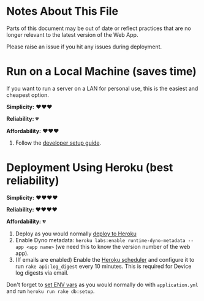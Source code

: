 # Notes About This File

Parts of this document may be out of date or reflect practices that are no longer relevant to the latest version of the Web App.

Please raise an issue if you hit any issues during deployment.

# Run on a Local Machine (saves time)

If you want to run a server on a LAN for personal use, this is the easiest and cheapest option.

**Simplicity:** :heart::heart::heart:

**Reliability:** :broken_heart:

**Affordability:** :heart::heart::heart:

 1. Follow the [developer setup guide](https://github.com/FarmBot/Farmbot-Web-App#q-how-do-i-setup-an-instance-locally).

# Deployment Using Heroku (best reliability)

**Simplicity:** :heart::heart::heart::heart:

**Reliability:** :heart::heart::heart::heart:

**Affordability:** :broken_heart:

 1. Deploy as you would normally [deploy to Heroku](https://devcenter.heroku.com/articles/getting-started-with-rails4#deploy-your-application-to-heroku)
 2. Enable Dyno metadata: `heroku labs:enable runtime-dyno-metadata --app <app name>` (we need this to know the version number of the web app).
 3. (If emails are enabled) Enable the [Heroku scheduler](https://elements.heroku.com/addons/scheduler) and configure it to run `rake api:log_digest` every 10 minutes. This is required for Device log digests via email.

Don't forget to [set ENV vars](https://devcenter.heroku.com/articles/config-vars) as you would normally do with `application.yml` and run `heroku run rake db:setup`.
